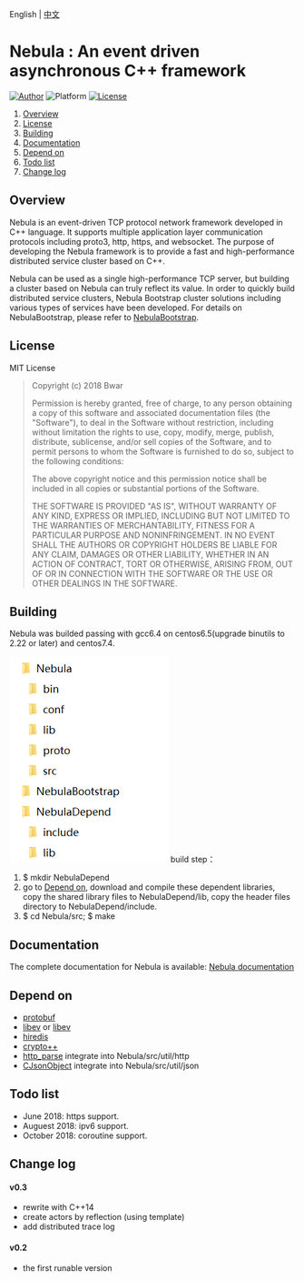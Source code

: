 English | [中文](/README_cn.md)
# Nebula : An event driven asynchronous C++ framework
[![Author](https://img.shields.io/badge/author-@Bwar-blue.svg?style=flat)](cqc@vip.qq.com)  ![Platform](https://img.shields.io/badge/platform-Linux-green.svg?style=flat) [![License](https://img.shields.io/github/license/mashape/apistatus.svg)](LICENSE)<br/>

1. [Overview](#Overview)
2. [License](#License)
3. [Building](#Building)
4. [Documentation](#Documentation)
5. [Depend on](#DependOn)
6. [Todo list](#TODO)
7. [Change log](#ChangeLog)

<a name="Overview"></a>
## Overview 

Nebula is an event-driven TCP protocol network framework developed in C++ language. It supports multiple application layer communication protocols including proto3, http, https, and websocket. The purpose of developing the Nebula framework is to provide a fast and high-performance distributed service cluster based on C++.

Nebula can be used as a single high-performance TCP server, but building a cluster based on Nebula can truly reflect its value. In order to quickly build distributed service clusters, Nebula Bootstrap cluster solutions including various types of services have been developed. For details on NebulaBootstrap, please refer to [NebulaBootstrap](https://github.com/Bwar/NebulaBootstrap).

<a name="License"></a>
## License 

MIT License

>  Copyright (c) 2018 Bwar
>
>  Permission is hereby granted, free of charge, to any person obtaining a copy
>  of this software and associated documentation files (the "Software"), to deal
>  in the Software without restriction, including without limitation the rights
>  to use, copy, modify, merge, publish, distribute, sublicense, and/or sell
>  copies of the Software, and to permit persons to whom the Software is
>  furnished to do so, subject to the following conditions:
>
>  The above copyright notice and this permission notice shall be included in
>  all copies or substantial portions of the Software.
>
>  THE SOFTWARE IS PROVIDED "AS IS", WITHOUT WARRANTY OF ANY KIND, EXPRESS OR
>  IMPLIED, INCLUDING BUT NOT LIMITED TO THE WARRANTIES OF MERCHANTABILITY,
>  FITNESS FOR A PARTICULAR PURPOSE AND NONINFRINGEMENT. IN NO EVENT SHALL THE
>  AUTHORS OR COPYRIGHT HOLDERS BE LIABLE FOR ANY CLAIM, DAMAGES OR OTHER
>  LIABILITY, WHETHER IN AN ACTION OF CONTRACT, TORT OR OTHERWISE, ARISING FROM,
>  OUT OF OR IN CONNECTION WITH THE SOFTWARE OR THE USE OR OTHER DEALINGS IN
>  THE SOFTWARE.

<a name="Building"></a>
## Building 
   Nebula was builded passing with gcc6.4 on centos6.5(upgrade binutils to 2.22 or later) and centos7.4.  
   
![nebula_build_dir](docs/image/build_dir.png)
   build step：
   1. $ mkdir NebulaDepend
   2. go to [Depend on](#DependOn), download and compile these dependent libraries, copy the shared library files to NebulaDepend/lib, copy the header files directory to NebulaDepend/include.
   3. $ cd Nebula/src;    $ make

<a name="Documentation"></a>
## Documentation 
   The complete documentation for Nebula is available: [Nebula documentation](https://github.com/Bwar/Nebula/wiki)
    
<a name="DependOn"></a>
## Depend on 
   * [protobuf](https://github.com/google/protobuf)
   * [libev](http://software.schmorp.de/pkg/libev.html) or [libev](https://github.com/kindy/libev)
   * [hiredis](https://github.com/redis/hiredis)
   * [crypto++](http://www.cryptopp.com)
   * [http_parse](https://github.com/nodejs/http-parser) integrate into Nebula/src/util/http 
   * [CJsonObject](https://github.com/Bwar/CJsonObject) integrate into Nebula/src/util/json

<a name="TODO"></a>
## Todo list 
   - June 2018:    https support.
   - Auguest 2018: ipv6 support.
   - October 2018: coroutine support.

<a name="ChangeLog"></a>
## Change log 
#### v0.3
   - rewrite with C++14
   - create actors by reflection (using template)
   - add distributed trace log
#### v0.2
   - the first runable version

<br/>


